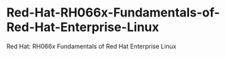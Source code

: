# Red-Hat-RH066x-Fundamentals-of-Red-Hat-Enterprise-Linux
Red Hat: RH066x Fundamentals of Red Hat Enterprise Linux
